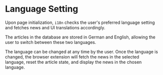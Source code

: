 # Language Setting

Upon page initialization, `i18n` checks the user's preferred language setting and fetches news and UI translations accordingly.  

The articles in the database are stored in German and English, allowing the user to switch between these two languages.

The language can be changed at any time by the user. Once the language is changed, the browser extension will fetch the news in the selected language, reset the article state, and display the news in the chosen language.
